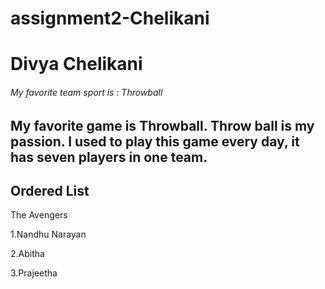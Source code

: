 # assignment2-Chelikani
# Divya Chelikani
###### My favorite team sport is : Throwball
My favorite game is **Throwball**. Throw ball is my passion. I used to play this game every day, it has **seven players in one team**. 
--------------
## Ordered List

The Avengers

 1.Nandhu Narayan

 2.Abitha

 3.Prajeetha